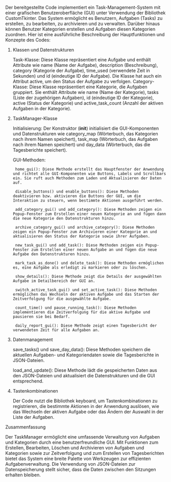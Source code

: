 Der bereitgestellte Code implementiert ein Task-Management-System mit einer grafischen Benutzeroberfläche (GUI) unter Verwendung der Bibliothek CustomTkinter. Das System ermöglicht es Benutzern, Aufgaben (Tasks) zu erstellen, zu bearbeiten, zu archivieren und zu verwalten. Darüber hinaus können Benutzer Kategorien erstellen und Aufgaben diesen Kategorien zuordnen. Hier ist eine ausführliche Beschreibung der Hauptfunktionen und Konzepte des Codes:
1. Klassen und Datenstrukturen

    Task-Klasse:
        Diese Klasse repräsentiert eine Aufgabe und enthält Attribute wie name (Name der Aufgabe), description (Beschreibung), category (Kategorie der Aufgabe), time_used (verwendete Zeit in Sekunden) und id (eindeutige ID der Aufgabe). Die Klasse hat auch ein Attribut active, um den Status der Aufgabe zu verfolgen.
    Category-Klasse:
        Diese Klasse repräsentiert eine Kategorie, die Aufgaben gruppiert. Sie enthält Attribute wie name (Name der Kategorie), tasks (Liste der zugehörigen Aufgaben), id (eindeutige ID der Kategorie), active (Status der Kategorie) und active_task_count (Anzahl der aktiven Aufgaben in der Kategorie).

2. TaskManager-Klasse

    Initialisierung:
        Der Konstruktor (__init__) initialisiert die GUI-Komponenten und Datenstrukturen wie category_map (Wörterbuch, das Kategorien nach ihrem Namen speichert), task_map (Wörterbuch, das Aufgaben nach ihrem Namen speichert) und day_data (Wörterbuch, das die Tagesberichte speichert).

    GUI-Methoden:

        home_gui(): Diese Methode erstellt das Hauptfenster der Anwendung und richtet alle GUI-Komponenten wie Buttons, Labels und Scrollbars ein. Sie ruft auch Methoden zum Laden und Aktualisieren der Daten auf.

        disable_buttons() und enable_buttons(): Diese Methoden deaktivieren bzw. aktivieren die Buttons der GUI, um die Interaktion zu steuern, wenn bestimmte Aktionen ausgeführt werden.

        add_category_gui() und add_category(): Diese Methoden zeigen ein Popup-Fenster zum Erstellen einer neuen Kategorie an und fügen dann die neue Kategorie den Datenstrukturen hinzu.

        archive_category_gui() und archive_category(): Diese Methoden zeigen ein Popup-Fenster zum Archivieren einer Kategorie an und aktualisieren den Status der Kategorie sowie ihrer Aufgaben.

        new_task_gui() und add_task(): Diese Methoden zeigen ein Popup-Fenster zum Erstellen einer neuen Aufgabe an und fügen die neue Aufgabe den Datenstrukturen hinzu.

        mark_task_as_done() und delete_task(): Diese Methoden ermöglichen es, eine Aufgabe als erledigt zu markieren oder zu löschen.

        show_details(): Diese Methode zeigt die Details der ausgewählten Aufgabe im Detailbereich der GUI an.

        switch_active_task_gui() und set_active_task(): Diese Methoden ermöglichen das Wechseln der aktiven Aufgabe und das Starten der Zeitverfolgung für die ausgewählte Aufgabe.

        count_time() und pause_running_task(): Diese Methoden implementieren die Zeitverfolgung für die aktive Aufgabe und pausieren sie bei Bedarf.

        daily_report_gui(): Diese Methode zeigt einen Tagesbericht der verwendeten Zeit für alle Aufgaben an.

3. Datenmanagement

    save_tasks() und save_day_data(): Diese Methoden speichern die aktuellen Aufgaben- und Kategoriendaten sowie die Tagesberichte in JSON-Dateien.

    load_and_update(): Diese Methode lädt die gespeicherten Daten aus den JSON-Dateien und aktualisiert die Datenstrukturen und die GUI entsprechend.

4. Tastenkombinationen

    Der Code nutzt die Bibliothek keyboard, um Tastenkombinationen zu registrieren, die bestimmte Aktionen in der Anwendung auslösen, wie das Wechseln der aktiven Aufgabe oder das Ändern der Auswahl in der Liste der Aufgaben.

Zusammenfassung

Der TaskManager ermöglicht eine umfassende Verwaltung von Aufgaben und Kategorien durch eine benutzerfreundliche GUI. Mit Funktionen zum Erstellen, Bearbeiten, Löschen und Archivieren von Aufgaben und Kategorien sowie zur Zeitverfolgung und zum Erstellen von Tagesberichten bietet das System eine breite Palette von Werkzeugen zur effizienten Aufgabenverwaltung. Die Verwendung von JSON-Dateien zur Datenspeicherung stellt sicher, dass die Daten zwischen den Sitzungen erhalten bleiben.
